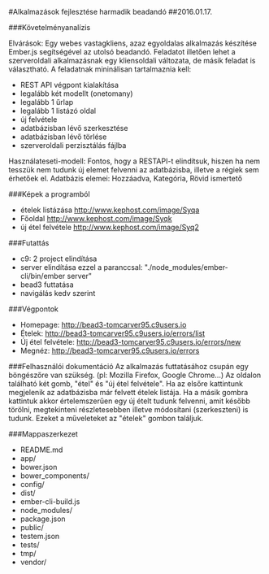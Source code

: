 #Alkalmazások fejlesztése harmadik beadandó
##2016.01.17.

###Követelményanalízis

Elvárások:
Egy webes vastagkliens, azaz egyoldalas alkalmazás készítése Ember.js segítségével az utolsó beadandó. Feladatot illetően lehet a szerveroldali alkalmazásnak egy kliensoldali változata, de másik feladat is választható. A feladatnak mininálisan tartalmaznia kell:

* REST API végpont kialakítása
* legalább két modellt (onetomany)
* legalább 1 űrlap
* legalább 1 listázó oldal
* új felvétele
* adatbázisban lévő szerkesztése
* adatbázisban lévő törlése
* szerveroldali perzisztálás fájlba

Használateseti-modell:
Fontos, hogy a RESTAPI-t elindítsuk, hiszen ha nem tesszük nem tudunk új elemet felvenni az adatbázisba, illetve a régiek sem érhetőek el.
Adatbázis elemei: Hozzáadva, Kategória, Rövid ismertető

###Képek a programból
* ételek listázása
http://www.kephost.com/image/Syqa
* Főoldal
http://www.kephost.com/image/Syqk
* új étel felvétele
http://www.kephost.com/image/Syq2


###Futattás
* c9: 2 project elindítása
* server elindítása ezzel a paranccsal: "./node_modules/ember-cli/bin/ember server"
* bead3 futtatása
* navigálás kedv szerint

###Végpontok
* Homepage: http://bead3-tomcarver95.c9users.io
* Ételek: http://bead3-tomcarver95.c9users.io/errors/list
* Új étel felvétele: http://bead3-tomcarver95.c9users.io/errors/new
* Megnéz: http://bead3-tomcarver95.c9users.io/errors


###Felhasználói dokumentáció
Az alkalmazás futtatásához csupán egy böngészőre van szükség. (pl: Mozilla Firefox, Google Chrome...) Az oldalon található két gomb, "étel" és "új étel felvétele". Ha az elsőre kattintunk megjelenik az adatbázisba már felvett ételek listája.
Ha a másik gombra kattintuk akkor értelemszerűen egy új ételt tudunk felvenni, amit később törölni, megtekinteni részletesebben illetve módosítani (szerkeszteni) is tudunk. Ezeket a műveleteket az "ételek" gombon találjuk.

###Mappaszerkezet

* README.md
* app/
* bower.json
* bower_components/
* config/
* dist/
* ember-cli-build.js
* node_modules/
* package.json
* public/
* testem.json
* tests/
* tmp/
* vendor/


